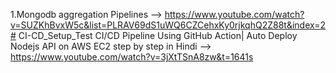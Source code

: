 1.Mongodb aggregation Pipelines --> https://www.youtube.com/watch?v=SUZKhBvxW5c&list=PLRAV69dS1uWQ6CZCehxKy0rjkqhQ2Z88t&index=2# CI-CD_Setup_Test
CI/CD Pipeline Using GitHub Action| Auto Deploy Nodejs API on AWS EC2 step by step in Hindi --> https://www.youtube.com/watch?v=3jXtTSnA8zw&t=1641s